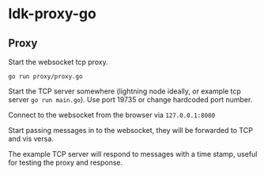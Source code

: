 # ldk-proxy-go

## Proxy

Start the websocket tcp proxy.

```
go run proxy/proxy.go
```

Start the TCP server somewhere (lightning node ideally, or example tcp server `go run main.go`). Use port 19735 or change hardcoded port number.

Connect to the websocket from the browser via `127.0.0.1:8080`

Start passing messages in to the websocket, they will be forwarded to TCP and vis versa.

The example TCP server will respond to messages with a time stamp, useful for testing the proxy and response.
